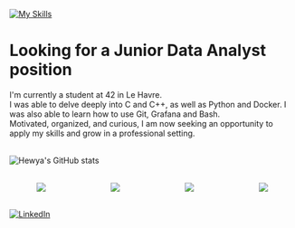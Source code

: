 [![My Skills](https://skillicons.dev/icons?i=c,cpp,py,docker,git,bash,vscode&perline=10)](https://skillicons.dev)

# Looking for a Junior Data Analyst position
I'm currently a student at 42 in Le Havre.<br/> 
I was able to delve deeply into C and C++, as well as Python and Docker. I was also able to learn how to use Git, Grafana and Bash.<br/> 
Motivated, organized, and curious, I am now seeking an opportunity to apply my skills and grow in a professional setting.  
<br/>

![Hewya's GitHub stats](https://github-readme-stats.vercel.app/api?username=hewya&show_icons=true&theme=material-palenight&hide_border=True&hide=prs,issues)

<br/>

<div style="display: flex; justify-content: space-around; gap: 20px;">
  <a href="https://github.com/LaTeam-Trancendence/transcendence">
    <img src="https://github-readme-stats.vercel.app/api/pin/?username=LaTeam-Trancendence&repo=transcendence&theme=material-palenight&hide_border=True" />
  </a>
  <a href="https://github.com/Hewya/Minishell">
    <img src="https://github-readme-stats.vercel.app/api/pin/?username=hewya&repo=minishell&theme=material-palenight&hide_border=True" />
  </a>
  <a href="https://github.com/Hewya/Cub3d">
    <img src="https://github-readme-stats.vercel.app/api/pin/?username=hewya&repo=Cub3d&theme=material-palenight&hide_border=True" />
  </a>
  <a href="https://github.com/Hewya/pipex">
    <img src="https://github-readme-stats.vercel.app/api/pin/?username=hewya&repo=pipex&theme=material-palenight&hide_border=True" />
  </a>
</div>

<br/>

[![LinkedIn](https://skillicons.dev/icons?i=linkedin)](https://www.linkedin.com/in/ga%C3%ABlle-abarnou/)
